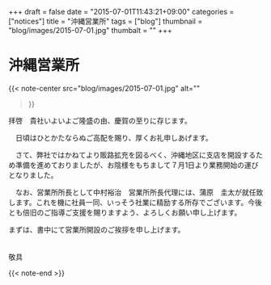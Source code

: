 +++
draft = false
date = "2015-07-01T11:43:21+09:00"
categories = ["notices"]
title = "沖縄営業所"
tags = ["blog"]
thumbnail = "blog/images/2015-07-01.jpg"
thumbalt = ""
+++
# 沖縄営業所

{{< note-center
    src="blog/images/2015-07-01.jpg"
    alt=""
>}}

拝啓　貴社いよいよご隆盛の由、慶賀の至りに存じます。  

　日頃はひとかたならぬご高配を賜り、厚くお礼申しあげます。  

　さて、弊社ではかねてより販路拡充を図るべく、沖縄地区に支店を開設するため準備を進めておりましたが、お陰様をもちまして７月1日より業務開始の運びとなりました。  

　なお、営業所所長として中村裕治　営業所所長代理には、蒲原　圭太が就任致します。これを機に社員一同、いっそう社業に精励する所存でございます。今後とも倍旧のご指導ご支援を賜りますよう、よろしくお願い申し上げます。  

まずは、書中にて営業所開設のご挨拶を申し上げます。  

　　　　　　　　　　　　　　　　　　　　　　　　　　　　　　　　　　　　　　　　　　　　　　　　　　　　　　　敬具



{{< note-end >}}


